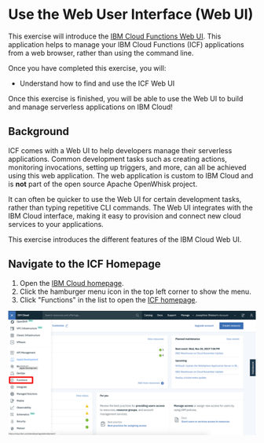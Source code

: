 # Use the Web User Interface (Web UI)

This exercise will introduce the [IBM Cloud Functions Web UI](https://cloud.ibm.com/functions/). This application helps to manage your IBM Cloud Functions (ICF) applications from a web browser, rather than using the command line.

Once you have completed this exercise, you will:

* Understand how to find and use the ICF Web UI

Once this exercise is finished, you will be able to use the Web UI to build and manage serverless applications on IBM Cloud!

## Background

ICF comes with a Web UI to help developers manage their serverless applications. Common development tasks such as creating actions, monitoring invocations, setting up triggers, and more, can all be achieved using this web application. The web application is custom to IBM Cloud and is **not** part of the open source Apache OpenWhisk project.

It can often be quicker to use the Web UI for certain development tasks, rather than typing repetitive CLI commands. The Web UI integrates with the IBM Cloud interface, making it easy to provision and connect new cloud services to your applications.

This exercise introduces  the different features of the IBM Cloud Web UI.

## Navigate to the ICF Homepage

1. Open the [IBM Cloud homepage](https://cloud.ibm.com/).
2. Click the hamburger menu icon in the top left corner to show the menu.
3. Click "Functions" in the list to open the [ICF homepage](https://cloud.ibm.com/functions/).

![IBM Cloud Functions homepage](images/101-ex5-homepage.png)

